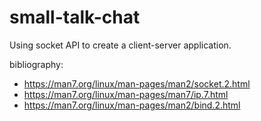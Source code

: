 # small-talk-chat
Using socket API to create a client-server application.

bibliography:
- https://man7.org/linux/man-pages/man2/socket.2.html
- https://man7.org/linux/man-pages/man7/ip.7.html
- https://man7.org/linux/man-pages/man2/bind.2.html
